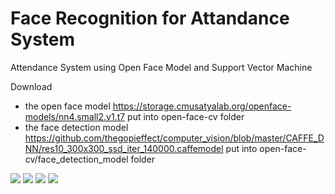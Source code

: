 # Face Recognition for Attandance System
Attendance System using Open Face Model and Support Vector Machine

Download 
- the open face model https://storage.cmusatyalab.org/openface-models/nn4.small2.v1.t7 put into open-face-cv folder
- the face detection model https://github.com/thegopieffect/computer_vision/blob/master/CAFFE_DNN/res10_300x300_ssd_iter_140000.caffemodel put into open-face-cv/face_detection_model folder

<img src="https://github.com/farhantandia/Face-Recognition-for-Attendance-System/blob/master/img/1.PNG">
<img src="https://github.com/farhantandia/Face-Recognition-for-Attendance-System/blob/master/img/2.PNG">
<img src="https://github.com/farhantandia/Face-Recognition-for-Attendance-System/blob/master/img/3.PNG">
<img src="https://github.com/farhantandia/Face-Recognition-for-Attendance-System/blob/master/img/4.PNG">
